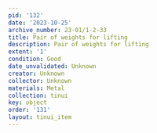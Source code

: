 ```yaml
---
pid: '132'
date: '2023-10-25'
archive_number: 23-01/1-2-33
title: Pair of weights for lifting
description: Pair of weights for lifting
extent: '1'
condition: Good
date_unvalidated: Unknown
creator: Unknown
collector: Unknown
materials: Metal
collection: tinui
key: object
order: '131'
layout: tinui_item
---
```

